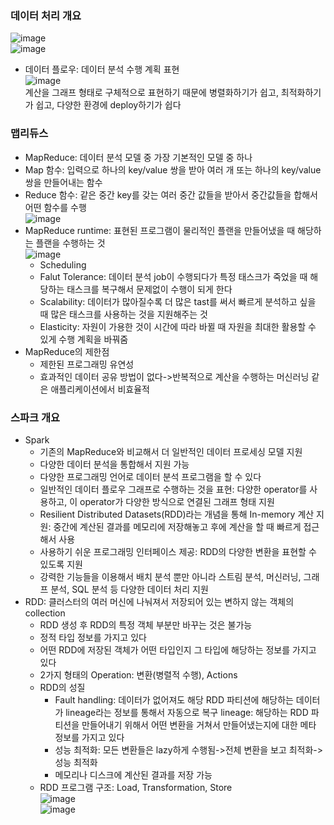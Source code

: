 ### 데이터 처리 개요   
![image](https://user-images.githubusercontent.com/28378553/126076986-522f588b-a87c-4bf7-b5e1-c9fb9a12eceb.png)    
![image](https://user-images.githubusercontent.com/28378553/126077066-79f71d24-674c-49ef-8326-d67e0a4b17c0.png)
- 데이터 플로우: 데이터 분석 수행 계획 표현   
![image](https://user-images.githubusercontent.com/28378553/126077122-4a765c63-e2aa-468b-a450-8da8335026e9.png)   
계산을 그래프 형태로 구체적으로 표현하기 때문에 병렬화하기가 쉽고, 최적화하기가 쉽고, 다양한 환경에 deploy하기가 쉽다

### 맵리듀스
- MapReduce: 데이터 분석 모델 중 가장 기본적인 모델 중 하나
- Map 함수: 입력으로 하나의 key/value 쌍을 받아 여러 개 또는 하나의 key/value 쌍을 만들어내는 함수
- Reduce 함수: 같은 중간 key를 갖는 여러 중간 값들을 받아서 중간값들을 합해서 어떤 함수를 수행   
![image](https://user-images.githubusercontent.com/28378553/126077423-e419442c-fb71-4b48-a320-eade4e39a77c.png)   
- MapReduce runtime: 표현된 프로그램이 물리적인 플랜을 만들어냈을 때 해당하는 플랜을 수행하는 것   
![image](https://user-images.githubusercontent.com/28378553/126077484-11a2da6b-afea-4134-af3e-85f0d9ae5f4e.png)    
  + Scheduling
  + Falut Tolerance: 데이터 분석 job이 수행되다가 특정 태스크가 죽었을 때 해당하는 태스크를 복구해서 문제없이 수행이 되게 한다
  + Scalability: 데이터가 많아질수록 더 많은 tast를 써서 빠르게 분석하고 싶을 때 많은 태스크를 사용하는 것을 지원해주는 것
  + Elasticity: 자원이 가용한 것이 시간에 따라 바뀔 때 자원을 최대한 활용할 수 있게 수행 계획을 바꿔줌
- MapReduce의 제한점
  + 제한된 프로그래밍 유연성
  + 효과적인 데이터 공유 방법이 없다->반복적으로 계산을 수행하는 머신러닝 같은 애플리케이션에서 비효율적

### 스파크 개요
- Spark
  + 기존의 MapReduce와 비교해서 더 일반적인 데이터 프로세싱 모델 지원
  + 다양한 데이터 분석을 통합해서 지원 가능
  + 다양한 프로그래밍 언어로 데이터 분석 프로그램을 할 수 있다
  + 일반적인 데이터 플로우 그래프로 수행하는 것을 표현: 다양한 operator를 사용하고, 이 operator가 다양한 방식으로 연결된 그래프 형태 지원
  + Resilient Distributed Datasets(RDD)라는 개념을 통해 In-memory 계산 지원: 중간에 계산된 결과를 메모리에 저장해놓고 후에 계산을 할 때 빠르게 접근해서 사용
  + 사용하기 쉬운 프로그래밍 인터페이스 제공: RDD의 다양한 변환을 표현할 수 있도록 지원
  + 강력한 기능들을 이용해서 배치 분석 뿐만 아니라 스트림 분석, 머신러닝, 그래프 분석, SQL 분석 등 다양한 데이터 처리 지원
- RDD: 클러스터의 여러 머신에 나눠져서 저장되어 있는 변하지 않는 객체의 collection
  + RDD 생성 후 RDD의 특정 객체 부분만 바꾸는 것은 불가능
  + 정적 타입 정보를 가지고 있다
  + 어떤 RDD에 저장된 객체가 어떤 타입인지 그 타입에 해당하는 정보를 가지고 있다
  + 2가지 형태의 Operation: 변환(병렬적 수행), Actions
  + RDD의 성질
    - Fault handling: 데이터가 없어져도 해당 RDD 파티션에 해당하는 데이터가 lineage라는 정보를 통해서 자동으로 복구
      lineage: 해당하는 RDD 파티션을 만들어내기 위해서 어떤 변환을 거쳐서 만들어냈는지에 대한 메타 정보를 가지고 있다
    - 성능 최적화: 모든 변환들은 lazy하게 수행됨->전체 변환을 보고 최적화->성능 최적화
    - 메모리나 디스크에 계산된 결과를 저장 가능
  + RDD 프로그램 구조: Load, Transformation, Store   
  ![image](https://user-images.githubusercontent.com/28378553/126078182-9ac948ef-10ed-407c-9bc0-672a8612c5d0.png)   
  ![image](https://user-images.githubusercontent.com/28378553/126078238-50611ffb-7aef-4beb-a38a-5cd6ac9f086e.png)  
